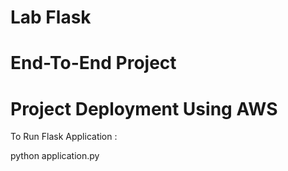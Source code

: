 
<h1> Lab Flask </h1>

<h1>End-To-End Project  </h1>

<h1> Project Deployment Using AWS </h1>


To Run Flask Application :

python application.py





